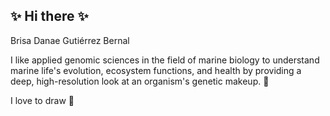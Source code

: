 ## ✨ Hi there ✨


Brisa Danae Gutiérrez Bernal 

I like applied genomic sciences in the field of marine biology to understand marine life's evolution, ecosystem functions, and health by providing a deep, high-resolution look at an organism's genetic makeup. 🐳

I love to draw 🌊

